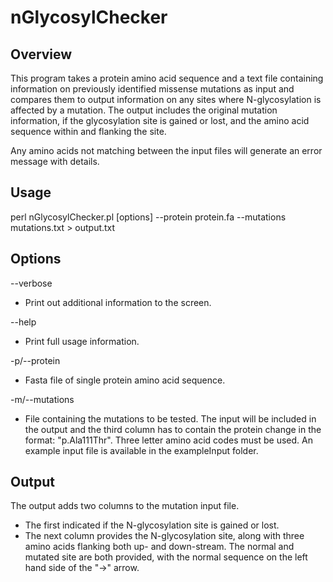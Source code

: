 # nGlycosylChecker


## Overview

This program takes a protein amino acid sequence and a text file containing information on previously identified missense mutations as input and compares them to output information on any sites where N-glycosylation is affected by a mutation. The output includes the original mutation information, if the glycosylation site is gained or lost, and the amino acid sequence within and flanking the site. 

Any amino acids not matching between the input files will generate an error message with details. 

## Usage

perl nGlycosylChecker.pl [options] --protein protein.fa --mutations mutations.txt > output.txt


## Options

--verbose
	
- Print out additional information to the screen.
	
--help
	
- Print full usage information.
	
-p/--protein

- Fasta file of single protein amino acid sequence.

-m/--mutations

- File containing the mutations to be tested. The input will be included in the output and the third column has to contain the protein change in the format: "p.Ala111Thr". Three letter amino acid codes must be used. An example input file is available in the exampleInput folder. 

## Output

The output adds two columns to the mutation input file. 
- The first indicated if the N-glycosylation site is gained or lost. 
- The next column provides the N-glycosylation site, along with three amino acids flanking both up- and down-stream. The normal and mutated site are both provided, with the normal sequence on the left hand side of the "->" arrow. 